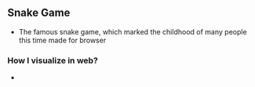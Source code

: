 ## Snake Game

- The famous snake game, which marked the childhood of many people this time made for browser

### How I visualize in web?

- 
